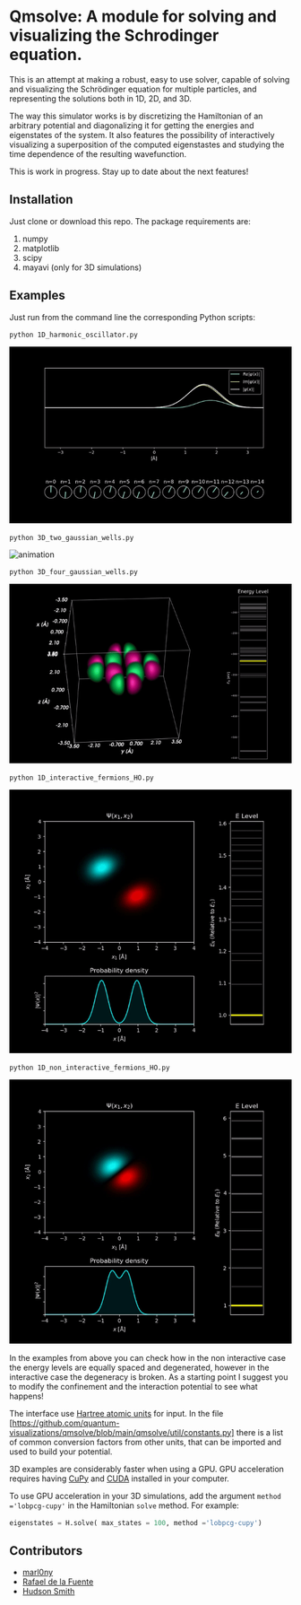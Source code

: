 # Qmsolve: A module for solving and visualizing the Schrodinger equation.

This is an attempt at making a robust, easy to use solver, capable of solving and visualizing the Schrödinger equation for multiple particles, and representing the solutions both in 1D, 2D, and 3D.

The way this simulator works is by discretizing the Hamiltonian of an arbitrary potential and diagonalizing it for getting the energies and eigenstates of the system. It also features the possibility of interactively visualizing a superposition of the computed eigenstastes and studying the time dependence of the resulting wavefunction.

This is work in progress. Stay up to date about the next features!

## Installation

Just clone or download this repo.
The package requirements are:

1. numpy
2. matplotlib
3. scipy
4. mayavi (only for 3D simulations)

## Examples

Just run from the command line the corresponding Python scripts:

```
python 1D_harmonic_oscillator.py
```

![animation](/images/1D_harmonic_oscillator.gif)

```
python 3D_two_gaussian_wells.py
```

![animation](/images/3D_two_gaussian_wells.gif)

```
python 3D_four_gaussian_wells.py
```

![animation](/images/3D_four_gaussian_wells.gif)

```
python 1D_interactive_fermions_HO.py
```

![animation](/images/1D_interactive_fermions.gif)

```
python 1D_non_interactive_fermions_HO.py
```

![animation](/images/1D_non_interactive_fermions.gif)

In the examples from above you can check how in the non interactive case the energy levels are equally spaced and degenerated, however in the interactive case the degeneracy is broken.
As a starting point I suggest you to modify the confinement and the interaction potential to see what happens!

The interface use [Hartree atomic units](https://en.wikipedia.org/wiki/Hartree_atomic_units) for input. In the file [https://github.com/quantum-visualizations/qmsolve/blob/main/qmsolve/util/constants.py] there is a list of common conversion factors from other units, that can be imported and used to build your potential.

3D examples are considerably faster when using a GPU. GPU acceleration requires having [CuPy](https://docs.cupy.dev/en/stable/install.html) and [CUDA](https://developer.nvidia.com/cuda-downloads) installed in your computer. 

To use GPU acceleration in your 3D simulations, add the argument `method ='lobpcg-cupy'` in the Hamiltonian `solve` method. For example:

```python
eigenstates = H.solve( max_states = 100, method ='lobpcg-cupy')
```

## Contributors

- [marl0ny](https://github.com/marl0ny)
- [Rafael de la Fuente](https://github.com/rafael-fuente)
- [Hudson Smith](https://github.com/dhudsmith)
